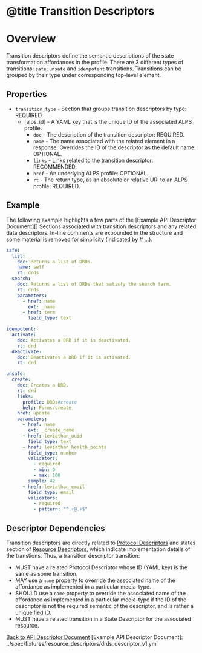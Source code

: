 # @title Transition Descriptors
# Overview
Transition descriptors define the semantic descriptions of the state transformation affordances in the profile.
There are 3 different types of transitions: `safe`, `unsafe` and `idempotent` transitions. Transitions can be grouped
by their type under corresponding top-level element.

## Properties
* `transition_type` - Section that groups transition descriptors by type: REQUIRED.
  * \[alps_id\] - A YAML key that is the unique ID of the associated ALPS profile.
    * `doc` - The description of the transition descriptor: REQUIRED.
    * `name` - The name associated with the related element in a response. Overrides the ID of the descriptor as the
    default name: OPTIONAL.
    * `links` - Links related to the transition descriptor: RECOMMENDED.
    * `href` - An underlying ALPS profile: OPTIONAL.
    * `rt` - The return type, as an absolute or relative URI to an ALPS profile: REQUIRED.

## Example
The following example highlights a few parts of the [Example API Descriptor Document][] Sections associated
with transition descriptors and any related data descriptors. In-line comments are expounded in the structure and some 
material is removed for simplicity (indicated by # ...). 

```yaml
safe:
  list:
    doc: Returns a list of DRDs.
    name: self
    rt: drds
  search:
    doc: Returns a list of DRDs that satisfy the search term.
    rt: drds
    parameters:
      - href: name
        ext: _name
      - href: term
        field_type: text

idempotent:
  activate:
    doc: Activates a DRD if it is deactivated.
    rt: drd
  deactivate:
    doc: Deactivates a DRD if it is activated.
    rt: drd

unsafe:
  create:
    doc: Creates a DRD.
    rt: drd
    links:
      profile: DRDs#create
      help: Forms/create
    href: update
    parameters:
      - href: name
        ext: _create_name
      - href: leviathan_uuid
        field_type: text
      - href: leviathan_health_points
        field_type: number
        validators:
          - required
          - min: 0
          - max: 100
        sample: 42
      - href: leviathan_email
        field_type: email
        validators:
          - required
          - pattern: "^.+@.+$"
```

## Descriptor Dependencies
Transition descriptors are directly related to [Protocol Descriptors](protocol_descriptors.md) and states section of 
[Resource Descriptors](resource_descriptors.md#states), which indicate implementation details of the transtions. Thus, a 
transition descriptor transition:

* MUST have a related Protocol Descriptor whose ID (YAML key) is the same as some transition.
* MAY use a `name` property to override the associated name of the affordance as implemented in a particular 
media-type.
* SHOULD use a `name` property to override the associated name of the affordance as implemented in a particular 
media-type if the ID of the descriptor is not the required semantic of the descriptor, and is rather a uniqueified ID.
* MUST have a related transition in a State Descriptor for the associated resource.

[Back to API Descriptor Document](descriptors_document.md)
[Example API Descriptor Document]: ../spec/fixtures/resource_descriptors/drds_descriptor_v1.yml
